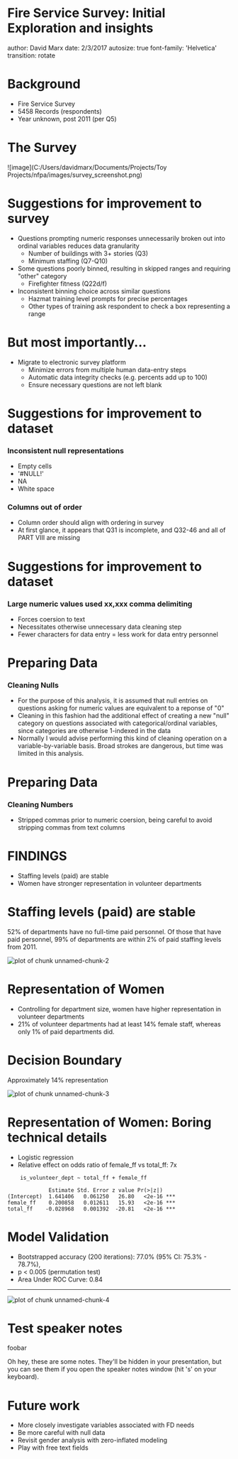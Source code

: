 Fire Service Survey: Initial Exploration and insights
========================================================
author: David Marx
date: 2/3/2017
autosize: true
font-family: 'Helvetica'
transition: rotate



Background
========================================================

* Fire Service Survey
* 5458 Records (respondents)
* Year unknown, post 2011 (per Q5)

The Survey
========================================================

![image](C:/Users/davidmarx/Documents/Projects/Toy Projects/nfpa/images/survey_screenshot.png)

Suggestions for improvement to survey
========================================================

* Questions prompting numeric responses unnecessarily broken out into ordinal variables reduces data granularity
  * Number of buildings with 3+ stories (Q3)
  * Minimum staffing (Q7-Q10)
* Some questions poorly binned, resulting in skipped ranges and requiring "other" category
  * Firefighter fitness (Q22d/f)
* Inconsistent binning choice across similar questions
  * Hazmat training level prompts for precise percentages
  * Other types of training ask respondent to check a box representing a range
  
But most importantly...
========================================================
* Migrate to electronic survey platform
  * Minimize errors from multiple human data-entry steps
  * Automatic data integrity checks (e.g. percents add up to 100)
  * Ensure necessary questions are not left blank


Suggestions for improvement to dataset
========================================================

### Inconsistent null representations
* Empty cells
* '#NULL!'
* NA
* White space
### Columns out of order
  * Column order should align with ordering in survey
  * At first glance, it appears that Q31 is incomplete, and Q32-46 and all of PART VIII are missing
  
Suggestions for improvement to dataset
========================================================
  
### Large numeric values used xx,xxx comma delimiting
* Forces coersion to text
* Necessitates otherwise unnecessary data cleaning step
* Fewer characters for data entry = less work for data entry personnel

Preparing Data
========================================================
### Cleaning Nulls
* For the purpose of this analysis, it is assumed that null entries on questions asking for numeric values are equivalent to a reponse of "0"
* Cleaning in this fashion had the additional effect of creating a new "null" category on questions associated with categorical/ordinal variables, since categories are otherwise 1-indexed in the data
* Normally I would advise performing this kind of cleaning operation on a variable-by-variable basis. Broad strokes are dangerous, but time was limited in this analysis.

Preparing Data
========================================================
### Cleaning Numbers
* Stripped commas prior to numeric coersion, being careful to avoid stripping 
  commas from text columns

FINDINGS
========================================================

* Staffing levels (paid) are stable
* Women have stronger representation in volunteer departments


Staffing levels (paid) are stable
========================================================

52% of departments have no full-time paid personnel. Of those that have paid personnel, 99% of departments are within 2% of paid staffing levels from 2011. 


![plot of chunk unnamed-chunk-2](presentation-figure/unnamed-chunk-2-1.png)

Representation of Women
========================================================

* Controlling for department size, women have higher representation in volunteer departments
* 21% of volunteer departments had at least 14% female staff, whereas only 1% of paid departments did.

Decision Boundary
========================================================

Approximately 14% representation

![plot of chunk unnamed-chunk-3](presentation-figure/unnamed-chunk-3-1.png)

Representation of Women: Boring technical details
========================================================

* Logistic regression
* Relative effect on odds ratio of female_ff vs total_ff: 7x

```
    is_volunteer_dept ~ total_ff + female_ff

             Estimate Std. Error z value Pr(>|z|)    
(Intercept)  1.641406   0.061250   26.80   <2e-16 ***
female_ff    0.200858   0.012611   15.93   <2e-16 ***
total_ff    -0.028968   0.001392  -20.81   <2e-16 ***
```  

Model Validation
========================================================

* Bootstrapped accuracy (200 iterations): 77.0% (95% CI: 75.3% - 78.7%), 
* p < 0.005 (permutation test)
* Area Under ROC Curve: 0.84

***

![plot of chunk unnamed-chunk-4](presentation-figure/unnamed-chunk-4-1.png)

Test speaker notes
========================================================

foobar

<div class="notes">
        Oh hey, these are some notes. They'll be hidden in your presentation, but you can see them if you open the speaker notes window (hit 's' on your keyboard).
    </div>



Future work
========================================================

* More closely investigate variables associated with FD needs
* Be more careful with null data
* Revisit gender analysis with zero-inflated modeling
* Play with free text fields
